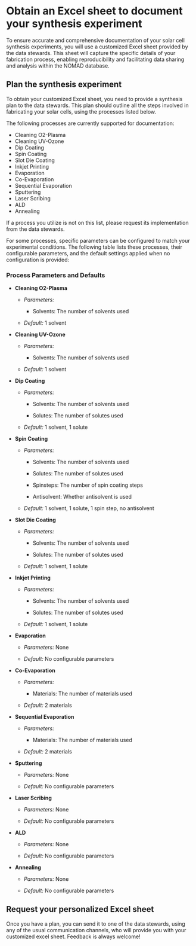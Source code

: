 # Obtain an Excel sheet to document your synthesis experiment
To ensure accurate and comprehensive documentation of your solar cell synthesis experiments, you will use a customized Excel sheet provided by the data stewards. This sheet will capture the specific details of your fabrication process, enabling reproducibility and facilitating data sharing and analysis within the NOMAD database.

## Plan the synthesis experiment
To obtain your customized Excel sheet, you need to provide a synthesis plan to the data stewards. This plan should outline all the steps involved in fabricating your solar cells, using the processes listed below.

The following processes are currently supported for documentation:

- Cleaning O2-Plasma
- Cleaning UV-Ozone
- Dip Coating
- Spin Coating
- Slot Die Coating
- Inkjet Printing
- Evaporation
- Co-Evaporation
- Sequential Evaporation
- Sputtering
- Laser Scribing
- ALD
- Annealing

If a process you utilize is not on this list, please request its implementation from the data stewards.

For some processes, specific parameters can be configured to match your experimental conditions. The following table lists these processes, their configurable parameters, and the default settings applied when no configuration is provided:

### Process Parameters and Defaults

- **Cleaning O2-Plasma**

  - *Parameters:*

    - Solvents: The number of solvents used

  - *Default:* 1 solvent

- **Cleaning UV-Ozone**

  - *Parameters:*

    - Solvents: The number of solvents used

  - *Default:* 1 solvent

- **Dip Coating**

  - *Parameters:*

    - Solvents: The number of solvents used

    - Solutes: The number of solutes used

  - *Default:* 1 solvent, 1 solute

- **Spin Coating**

  - *Parameters:*

    - Solvents: The number of solvents used

    - Solutes: The number of solutes used

    - Spinsteps: The number of spin coating steps

    - Antisolvent: Whether antisolvent is used

  - *Default:* 1 solvent, 1 solute, 1 spin step, no antisolvent

- **Slot Die Coating**

  - *Parameters:*

    - Solvents: The number of solvents used

    - Solutes: The number of solutes used

  - *Default:* 1 solvent, 1 solute

- **Inkjet Printing**

  - *Parameters:*

    - Solvents: The number of solvents used

    - Solutes: The number of solutes used

  - *Default:* 1 solvent, 1 solute

- **Evaporation**

  - *Parameters:* None

  - *Default:* No configurable parameters

- **Co-Evaporation**

  - *Parameters:*

    - Materials: The number of materials used

  - *Default:* 2 materials

- **Sequential Evaporation**

  - *Parameters:*

    - Materials: The number of materials used

  - *Default:* 2 materials

- **Sputtering**

  - *Parameters:* None

  - *Default:* No configurable parameters

- **Laser Scribing**

  - *Parameters:* None

  - *Default:* No configurable parameters

- **ALD**

  - *Parameters:* None

  - *Default:* No configurable parameters

- **Annealing**

  - *Parameters:* None

  - *Default:* No configurable parameters

## Request your personalized Excel sheet
Once you have a plan, you can send it to one of the data stewards, using any of the usual communication channels, who will provide you with your customized excel sheet. Feedback is always welcome!
